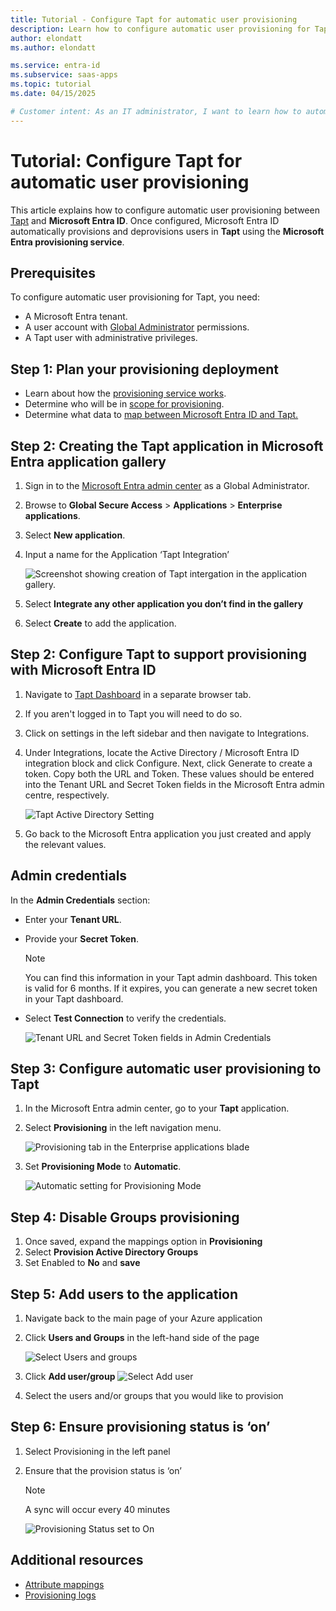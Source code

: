 ```yaml
---
title: Tutorial - Configure Tapt for automatic user provisioning
description: Learn how to configure automatic user provisioning for Tapt in Microsoft Entra ID.
author: elondatt
ms.author: elondatt

ms.service: entra-id
ms.subservice: saas-apps
ms.topic: tutorial
ms.date: 04/15/2025

# Customer intent: As an IT administrator, I want to learn how to automatically provision and deprovision user accounts from Microsoft Entra ID to Tapt so that I can streamline the user management process and ensure that users have the appropriate access to Tapt.
---
```


# Tutorial: Configure Tapt for automatic user provisioning

This article explains how to configure automatic user provisioning between 
[Tapt](https://www.tapt.io/) and **Microsoft Entra ID**. Once configured, Microsoft Entra ID 
automatically provisions and deprovisions users in **Tapt** using the 
**Microsoft Entra provisioning service**.

## Prerequisites

To configure automatic user provisioning for Tapt, you need:

- A Microsoft Entra tenant.
- A user account with [Global Administrator](/entra/identity/role-based-access-control/permissions-reference) permissions.
- A Tapt user with administrative privileges.

## Step 1: Plan your provisioning deployment

- Learn about how the [provisioning service works](/entra/identity/app-provisioning/user-provisioning).
- Determine who will be in [scope for provisioning](/entra/identity/app-provisioning/define-conditional-rules-for-provisioning-user-accounts?pivots=app-provisioning).
- Determine what data to [map between Microsoft Entra ID and Tapt.](/entra/identity/app-provisioning/define-conditional-rules-for-provisioning-user-accounts?pivots=app-provisioning)


## Step 2: Creating the Tapt application in Microsoft Entra application gallery

1. Sign in to the [Microsoft Entra admin center](https://entra.microsoft.com) as a Global Administrator.
2. Browse to **Global Secure Access** > **Applications** > **Enterprise applications**.
3. Select **New application**.
4. Input a name for the Application ‘Tapt Integration’

   ![Screenshot showing creation of Tapt intergation in the application gallery.](media/tapt-provisioning-tutorial/create-your-own-application.png)

4. Select **Integrate any other application you don’t find in the gallery** 

5. Select **Create** to add the application.


## Step 2: Configure Tapt to support provisioning with Microsoft Entra ID

1. Navigate to [Tapt Dashboard](https://platform.tapt.io/) in a separate browser tab.

2. If you aren't logged in to Tapt you will need to do so.

3. Click on settings in the left sidebar and then navigate to Integrations.

4. Under Integrations, locate the Active Directory / Microsoft Entra ID integration block and click Configure. Next, click Generate to create a token. Copy both the URL and Token. These values should be entered into the Tenant URL and Secret Token fields in the Microsoft Entra admin centre, respectively.
    
    ![Tapt Active Directory Setting](media/tapt-provisioning-tutorial/setting.png   )

5. Go back to the Microsoft Entra application you just created and apply the relevant values.

## Admin credentials

In the **Admin Credentials** section:

- Enter your **Tenant URL**.
- Provide your **Secret Token**.
    > [!NOTE]
    > You can find this information in your Tapt admin dashboard. This token is valid for 6 months. If it expires, you can generate a new secret token in your Tapt dashboard.

- Select **Test Connection** to verify the credentials.
    
    ![Tenant URL and Secret Token fields in Admin Credentials](common/provisioning-testconnection-tenanturltoken.png)

## Step 3: Configure automatic user provisioning to Tapt

1. In the Microsoft Entra admin center, go to your **Tapt** application.
2. Select **Provisioning** in the left navigation menu.

    ![Provisioning tab in the Enterprise applications blade](common/provisioning.png)

3. Set **Provisioning Mode** to **Automatic**.

    ![Automatic setting for Provisioning Mode](common/provisioning-automatic.png)


## Step 4: Disable Groups provisioning

1. Once saved, expand the mappings option in **Provisioning**
2. Select **Provision Active Directory Groups**
3. Set Enabled to **No** and **save**


## Step 5: Add users to the application

1. Navigate back to the main page of your Azure application
2. Click **Users and Groups** in the left-hand side of the page

    ![Select Users and groups](common/users-groups-blade.png)

3. Click **Add user/group**
    ![Select Add user](common/add-assign-user.png)

4. Select the users and/or groups that you would like to provision


## Step 6: Ensure provisioning status is ‘on’

1. Select Provisioning in the left panel
2. Ensure that the provision status is ‘on’

    > [!NOTE]
    > A sync will occur every 40 minutes

    ![Provisioning Status set to On](common/provisioning-toggle-on.png)


## Additional resources

- [Attribute mappings](/entra/identity/app-provisioning/user-attributes)
- [Provisioning logs](/entra/identity/app-provisioning/use-scim-to-provision-users)